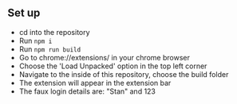## Set up

- cd into the repository
- Run `npm i`
- Run `npm run build`
- Go to chrome://extensions/ in your chrome browser
- Choose the 'Load Unpacked' option in the top left corner
- Navigate to the inside of this repository, choose the build folder
- The extension will appear in the extension bar
- The faux login details are: "Stan" and 123
